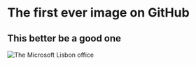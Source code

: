 # The first ever image on GitHub
## This better be a good one

![The Microsoft Lisbon office](https://user-images.githubusercontent.com/48093719/111318942-6b95ec00-865d-11eb-96d1-d038fad622d0.jpg)
